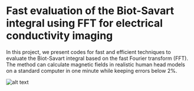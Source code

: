 # Fast evaluation of the Biot-Savart integral using FFT for electrical conductivity imaging
In this project, we present codes for fast and efficient techniques to evaluate 
the Biot-Savart integral based on the fast Fourier transform (FFT). The method 
can calculate magnetic fields in realistic human head models 
on a standard computer in one minute while keeping errors below 2%.

![alt text](https://gitlab.gbar.dtu.dk/MREIT/JCP2020/raw/master/Figures/head_model_B_calc.png "head_phantom_B_calc")
